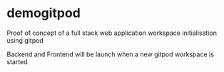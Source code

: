 # demogitpod

Proof of concept of a full stack web application workspace initialisation using gitpod

Backend and Frontend will be launch when a new gitpod workspace is started
